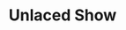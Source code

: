 ---
pid: LLP421
title: Unlaced Show
location_transcription: City Hall
zipcode: '19141'
outside_phl: 
neighborhood: Logan
age: '12'
age_range: 6-13
instagram: 
image_file_name: LLP_421.jpg
proposal_transcription: 
topic: Unknown
topic_summary: '0'
type: Sculpture Statue
keywords_other: shoe, laces, unlaced
credit: Abdul Diallo
image_labels: 
twitter: 
facebook: 
permalink: "/monuments/llp421/"
layout: item-page
---
